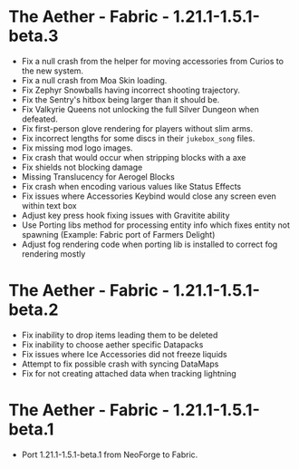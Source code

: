 # The Aether - Fabric - 1.21.1-1.5.1-beta.3

- Fix a null crash from the helper for moving accessories from Curios to the new system.
- Fix a null crash from Moa Skin loading.
- Fix Zephyr Snowballs having incorrect shooting trajectory.
- Fix the Sentry's hitbox being larger than it should be.
- Fix Valkyrie Queens not unlocking the full Silver Dungeon when defeated.
- Fix first-person glove rendering for players without slim arms.
- Fix incorrect lengths for some discs in their `jukebox_song` files.
- Fix missing mod logo images.
- Fix crash that would occur when stripping blocks with a axe
- Fix shields not blocking damage
- Missing Translucency for Aerogel Blocks
- Fix crash when encoding various values like Status Effects
- Fix issues where Accessories Keybind would close any screen even within text box
- Adjust key press hook fixing issues with Gravitite ability
- Use Porting libs method for processing entity info which fixes entity not spawning (Example: Fabric port of Farmers Delight)
- Adjust fog rendering code when porting lib is installed to correct fog rendering mostly

# The Aether - Fabric - 1.21.1-1.5.1-beta.2

- Fix inability to drop items leading them to be deleted
- Fix inability to choose aether specific Datapacks
- Fix issues where Ice Accessories did not freeze liquids
- Attempt to fix possible crash with syncing DataMaps
- Fix for not creating attached data when tracking lightning

# The Aether - Fabric - 1.21.1-1.5.1-beta.1

- Port 1.21.1-1.5.1-beta.1 from NeoForge to Fabric.
